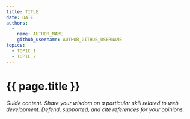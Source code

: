 ```yaml
---
title: TITLE
date: DATE
authors:
  - 
    name: AUTHOR_NAME
    github_username: AUTHOR_GITHUB_USERNAME
topics:
  - TOPIC_1
  - TOPIC_2
---
```


# {{ page.title }}

_Guide content. Share your wisdom on a particular skill related to web development. Defend, supported, and cite references for your opinions._
